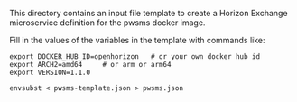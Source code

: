 This directory contains an input file template to create a Horizon Exchange microservice definition for the pwsms docker image.

Fill in the values of the variables in the template with commands like:

```
export DOCKER_HUB_ID=openhorizon   # or your own docker hub id
export ARCH2=amd64     # or arm or arm64
export VERSION=1.1.0

envsubst < pwsms-template.json > pwsms.json
```

